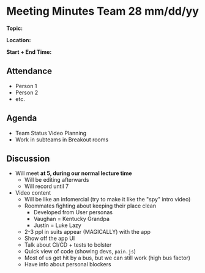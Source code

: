 # Meeting Minutes Team 28 mm/dd/yy

**Topic:**

**Location:**

**Start + End Time:**

## Attendance
- Person 1
- Person 2
- etc.

## Agenda

- Team Status Video Planning
- Work in subteams in Breakout rooms

## Discussion

- Will meet **at 5, during our normal lecture time**
  - Will be editing afterwards
  - Will record until 7
- Video content
  - Will be like an infomercial (try to make it like the "spy" intro video)
  - Roommates fighting about keeping their place clean
    - Developed from User personas
    - Vaughan = Kentucky Grandpa
    - Justin = Luke Lazy
  - 2-3 ppl in suits appear (MAGICALLY) with the app
  - Show off the app UI
  - Talk about CI/CD + tests to bolster
  - Quick view of code (showing devs, `pain.js`)
  - Most of us get hit by a bus, but we can still work (high bus factor)
  - Have info about personal blockers 
